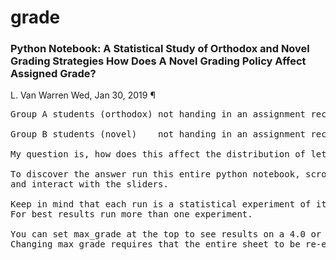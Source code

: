 # grade
<h3>Python Notebook: A Statistical Study of Orthodox and Novel Grading Strategies
How Does A Novel Grading Policy Affect Assigned Grade? </h3>

L. Van Warren 
Wed, Jan 30, 2019 ¶

<pre>
Group A students (orthodox) not handing in an assignment receive  0/100 points.<br>
Group B students (novel)    not handing in an assignment receive 50/100 points.

My question is, how does this affect the distribution of letter grades?

To discover the answer run this entire python notebook, scroll to the bottom
and interact with the sliders.

Keep in mind that each run is a statistical experiment of its own.
For best results run more than one experiment.

You can set max_grade at the top to see results on a 4.0 or 100 percent scale.
Changing max_grade requires that the entire sheet to be re-executed.
</pre>
